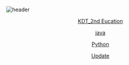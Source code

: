 #
![header](https://capsule-render.vercel.app/api?type=waving&color=auto&height=300&section=header&text=Today%20I%20Learned&fontSize=80)


<div align=center>

[KDT_2nd Eucation](/KDT_2nd/README.md/#kdt_2nd-education-program)

[java](/Java/README.md)

[Python](/Python/README.md)

[Update](/Update/README.md/#update)

</div>